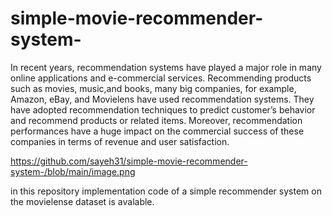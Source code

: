 # simple-movie-recommender-system-
In recent years, recommendation systems have played a major role in many online applications and e-commercial services. Recommending products such as movies, music,and books, many big companies, for example, Amazon, eBay, and Movielens have used recommendation systems. They have adopted recommendation techniques to predict customer’s behavior and recommend products or related items. Moreover, recommendation performances have a huge impact on the commercial success of these companies in terms of revenue and user satisfaction.



https://github.com/sayeh31/simple-movie-recommender-system-/blob/main/image.png



in this repository implementation code of a simple recommender system on the movielense dataset is avalable.
